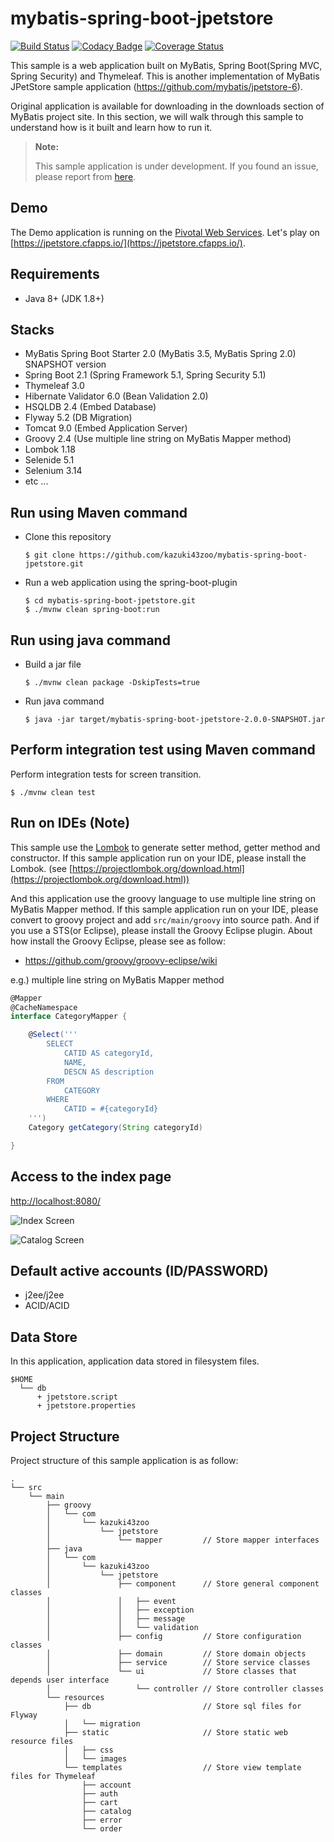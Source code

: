 ﻿# mybatis-spring-boot-jpetstore

[![Build Status](https://travis-ci.org/kazuki43zoo/mybatis-spring-boot-jpetstore.svg?branch=master)](https://travis-ci.org/kazuki43zoo/mybatis-spring-boot-jpetstore)
[![Codacy Badge](https://api.codacy.com/project/badge/Grade/6ac9fe028b1c49a4a61e27cc54cb3b19)](https://www.codacy.com/app/kazuki43zoo/mybatis-spring-boot-jpetstore?utm_source=github.com&amp;utm_medium=referral&amp;utm_content=kazuki43zoo/mybatis-spring-boot-jpetstore&amp;utm_campaign=Badge_Grade)
[![Coverage Status](https://coveralls.io/repos/github/kazuki43zoo/mybatis-spring-boot-jpetstore/badge.svg?branch=master)](https://coveralls.io/github/kazuki43zoo/mybatis-spring-boot-jpetstore?branch=master)

This sample is a web application built on MyBatis, Spring Boot(Spring MVC, Spring Security) and Thymeleaf.
This is another implementation of MyBatis JPetStore sample application (https://github.com/mybatis/jpetstore-6).

Original application is available for downloading in the downloads section of MyBatis project site.
In this section, we will walk through this sample to understand how is it built and learn how to run it.

> **Note:**
>
> This sample application is under development.
> If you found an issue, please report from [here](https://github.com/kazuki43zoo/mybatis-spring-boot-jpetstore/issues/new).

## Demo

The Demo application is running on the [Pivotal Web Services](https://run.pivotal.io/).
Let's play on [https://jpetstore.cfapps.io/](https://jpetstore.cfapps.io/).

## Requirements

* Java 8+ (JDK 1.8+)

## Stacks

* MyBatis Spring Boot Starter 2.0 (MyBatis 3.5, MyBatis Spring 2.0) SNAPSHOT version
* Spring Boot 2.1 (Spring Framework 5.1, Spring Security 5.1)
* Thymeleaf 3.0
* Hibernate Validator 6.0 (Bean Validation 2.0)
* HSQLDB 2.4 (Embed Database)
* Flyway 5.2 (DB Migration)
* Tomcat 9.0 (Embed Application Server)
* Groovy 2.4 (Use multiple line string on MyBatis Mapper method)
* Lombok 1.18
* Selenide 5.1
* Selenium 3.14
* etc ...

## Run using Maven command

* Clone this repository

  ```
  $ git clone https://github.com/kazuki43zoo/mybatis-spring-boot-jpetstore.git
  ```
  
* Run a web application using the spring-boot-plugin

  ```
  $ cd mybatis-spring-boot-jpetstore.git
  $ ./mvnw clean spring-boot:run
  ```

## Run using java command

* Build a jar file

  ```
  $ ./mvnw clean package -DskipTests=true
  ```

* Run java command

  ```
  $ java -jar target/mybatis-spring-boot-jpetstore-2.0.0-SNAPSHOT.jar
  ```

## Perform integration test using Maven command

Perform integration tests for screen transition.

```
$ ./mvnw clean test
```


## Run on IDEs (Note)

This sample use the [Lombok](https://projectlombok.org/) to generate setter method, getter method and constructor.
If this sample application run on your IDE, please install the Lombok. (see [https://projectlombok.org/download.html](https://projectlombok.org/download.html))

And this application use the groovy language to use multiple line string on MyBatis Mapper method.
If this sample application run on your IDE, please convert to groovy project and add `src/main/groovy` into source path.
And if you use a STS(or Eclipse), please install the Groovy Eclipse plugin. About how install the Groovy Eclipse, please see as follow:

* https://github.com/groovy/groovy-eclipse/wiki


e.g.) multiple line string on MyBatis Mapper method

```groovy
@Mapper
@CacheNamespace
interface CategoryMapper {

    @Select('''
        SELECT
            CATID AS categoryId,
            NAME,
            DESCN AS description
        FROM
            CATEGORY
        WHERE
            CATID = #{categoryId}
    ''')
    Category getCategory(String categoryId)

}
```

## Access to the index page

[http://localhost:8080/](http://localhost:8080/)

![Index Screen](images/screen-index.png)

![Catalog Screen](images/screen-catalog.png)


## Default active accounts (ID/PASSWORD)

* j2ee/j2ee
* ACID/ACID

## Data Store

In this application, application data stored in filesystem files.

```
$HOME
  └── db
      + jpetstore.script
      + jpetstore.properties
```

## Project Structure

Project structure of this sample application is as follow:

```
.
└── src
    └── main
        ├── groovy
        │   └── com
        │       └── kazuki43zoo
        │           └── jpetstore
        │               └── mapper         // Store mapper interfaces
        ├── java
        │   └── com
        │       └── kazuki43zoo
        │           └── jpetstore
        │               ├── component      // Store general component classes
        │               │   ├── event
        │               │   ├── exception
        │               │   ├── message
        │               │   └── validation
        │               ├── config         // Store configuration classes
        │               ├── domain         // Store domain objects
        │               ├── service        // Store service classes
        │               └── ui             // Store classes that depends user interface
        │                   └── controller // Store controller classes
        └── resources
            ├── db                         // Store sql files for Flyway
            │   └── migration
            ├── static                     // Store static web resource files
            │   ├── css
            │   └── images
            └── templates                  // Store view template files for Thymeleaf
                ├── account
                ├── auth
                ├── cart
                ├── catalog
                ├── error
                └── order

